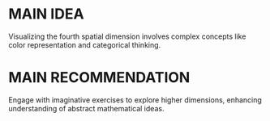 # MAIN IDEA
Visualizing the fourth spatial dimension involves complex concepts like color representation and categorical thinking.

# MAIN RECOMMENDATION
Engage with imaginative exercises to explore higher dimensions, enhancing understanding of abstract mathematical ideas.
